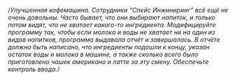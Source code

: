 /*Улучшенная кофемашина.
Сотрудники “Спейс Инжиниринг” всё ещё не очень довольны. Часто бывает, что они выбирают напиток, и только потом видят, 
что не хватает какого-то ингредиента. Модифицируйте программу так, чтобы если молока и воды не хватает ни на один из видов напитков, 
программа выдавала отчёт и завершалась. В отчёте должно быть написано, что ингредиенты подошли к концу, 
указан остаток воды и молока в машине, а также сколько всего было приготовлено чашек американо и латте за эту смену. Обеспечьте контроль ввода.*/